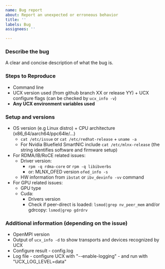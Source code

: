 ```yaml
---
name: Bug report
about: Report an unexpected or erroneous behavior
title: ''
labels: Bug
assignees: ''

---
```


### Describe the bug
A clear and concise description of what the bug is.

### Steps to Reproduce
- Command line
- UCX version used (from github branch XX or release YY) + UCX configure flags (can be checked by `ucx_info -v`)
- **Any UCX environment variables used**

### Setup and versions
- OS version (e.g Linux distro) + CPU architecture (x86_64/aarch64/ppc64le/...)
   - `cat /etc/issue` or `cat /etc/redhat-release` + `uname -a`
   - For Nvidia Bluefield SmartNIC include `cat /etc/mlnx-release` (the string identifies software and firmware setup)
- For RDMA/IB/RoCE related issues:
    - Driver version:
        - `rpm -q rdma-core` or `rpm -q libibverbs`
        - or: MLNX_OFED version `ofed_info -s`
   - HW information from `ibstat` or `ibv_devinfo -vv` command
- For GPU related issues:
  - GPU type
  - Cuda: 
      - Drivers version
      - Check if peer-direct is loaded: `lsmod|grep nv_peer_mem` and/or gdrcopy: `lsmod|grep gdrdrv`

### Additional information (depending on the issue)
- OpenMPI version
- Output of `ucx_info -d` to show transports and devices recognized by UCX
- Configure result - config.log
- Log file - configure UCX with "--enable-logging" - and run with "UCX_LOG_LEVEL=data"
